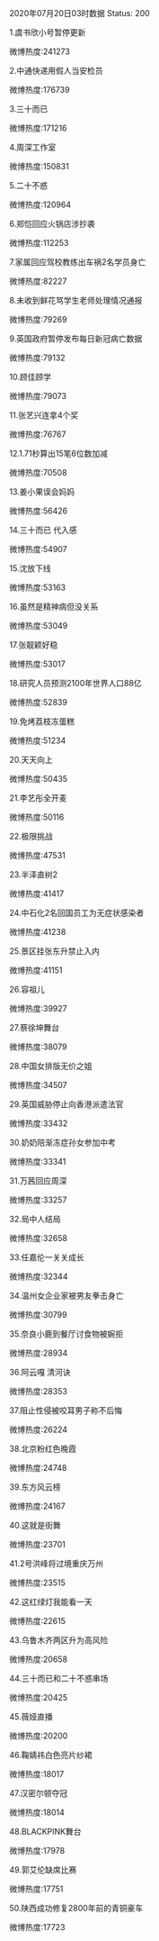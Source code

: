2020年07月20日03时数据
Status: 200

1.虞书欣小号暂停更新

微博热度:241273

2.中通快递用假人当安检员

微博热度:176739

3.三十而已

微博热度:171216

4.周深工作室

微博热度:150831

5.二十不惑

微博热度:120964

6.郑恺回应火锅店涉抄袭

微博热度:112253

7.家属回应驾校教练出车祸2名学员身亡

微博热度:82227

8.未收到鲜花骂学生老师处理情况通报

微博热度:79269

9.英国政府暂停发布每日新冠病亡数据

微博热度:79132

10.顾佳顾学

微博热度:79073

11.张艺兴连拿4个奖

微博热度:76767

12.1.71秒算出15笔6位数加减

微博热度:70508

13.姜小果误会妈妈

微博热度:56426

14.三十而已 代入感

微博热度:54907

15.沈放下线

微博热度:53163

16.虽然是精神病但没关系

微博热度:53049

17.张靓颖好稳

微博热度:53017

18.研究人员预测2100年世界人口88亿

微博热度:52839

19.免烤荔枝冻蛋糕

微博热度:51234

20.天天向上

微博热度:50435

21.李艺彤全开麦

微博热度:50116

22.极限挑战

微博热度:47531

23.半泽直树2

微博热度:41417

24.中石化2名回国员工为无症状感染者

微博热度:41238

25.景区挂张东升禁止入内

微博热度:41151

26.容祖儿

微博热度:39927

27.蔡徐坤舞台

微博热度:38079

28.中国女排版无价之姐

微博热度:34507

29.英国威胁停止向香港派遣法官

微博热度:33432

30.奶奶陪渐冻症孙女参加中考

微博热度:33341

31.万茜回应周深

微博热度:33257

32.局中人结局

微博热度:32658

33.任嘉伦一关关成长

微博热度:32344

34.温州女企业家被男友拳击身亡

微博热度:30799

35.奈良小鹿到餐厅讨食物被婉拒

微博热度:28934

36.阿云嘎 清河诀

微博热度:28353

37.阻止性侵被咬耳男子称不后悔

微博热度:26224

38.北京粉红色晚霞

微博热度:24748

39.东方风云榜

微博热度:24167

40.这就是街舞

微博热度:23701

41.2号洪峰将过境重庆万州

微博热度:23515

42.这红绿灯我能看一天

微博热度:22615

43.乌鲁木齐两区升为高风险

微博热度:20658

44.三十而已和二十不惑串场

微博热度:20425

45.薇娅直播

微博热度:20200

46.鞠婧祎白色亮片纱裙

微博热度:18017

47.汉密尔顿夺冠

微博热度:18014

48.BLACKPINK舞台

微博热度:17978

49.郭艾伦缺席比赛

微博热度:17751

50.陕西成功修复2800年前的青铜豪车

微博热度:17723

